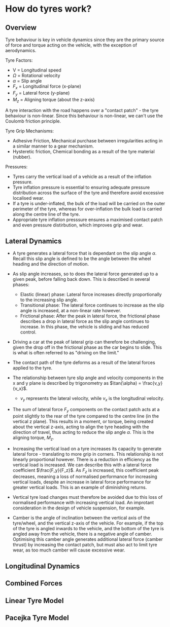 # How do tyres work?

## Overview

Tyre behaviour is key in vehicle dynamics since they are the primary source of force and torque acting on the vehicle, with the exception of aerodynamics.

Tyre Factors:

- V = Longitudinal speed
- $\Omega$ = Rotational velocity
- $\alpha$ = Slip angle
- $F_{x}$ = Longitudinal force (x-plane)
- $F_{y}$ = Lateral force (y-plane)
- $M_{z}$ = Aligning torque (about the z-axis)

A tyre interaction with the road happens over a "contact patch" - the tyre behaviour is non-linear. Since this behaviour is non-linear, we can't use the Coulomb friction principle.

 Tyre Grip Mechanisms:

- Adhesive Friction, Mechanical purchase between irregularities acting in a similar manner to a gear mechanism.
- Hysteretic friction, Chemical bonding as a result of the tyre material (rubber).

 Pressures:

- Tyres carry the vertical load of a vehicle as a result of the inflation pressure.
- Tyre inflation pressure is essential to ensuring adequate pressure distribution across the surface of the tyre and therefore avoid excessive localised wear.
- If a tyre is under-inflated, the bulk of the load will be carried on the outer perimeter of the tyre, whereas for over-inflation the bulk load is carried along the centre line of the tyre.
- Appropriate tyre inflation presssure ensures a maximised contact patch and even pressure distirbution, which improves grip and wear.

## Lateral Dynamics

- A tyre generates a lateral force that is dependant on the slip angle $\alpha$. Recall this slip angle is defined to be the angle between the wheel heading and the direction of motion.

- As slip angle increases, so to does the lateral force generated up to a given peak, before falling back down. This is described in several phases:
    - Elastic (linear) phase: Lateral force increases directly proportionally to the increasing slip angle.
    - Transitional phase: The lateral force continues to increase as the slip angle is increased, at a non-linear rate however.
    - Frictional phase: After the peak in lateral force, the frictional phase describes a drop in lateral force as the slip angle continues to increase. In this phase, the vehicle is sliding and has reduced control.

- Driving a car at the peak of lateral grip can therefore be challenging, given the drop off in the frictional phase as the car begins to slide. This is what is often referred to as "driving on the limit."

 - The contact path of the tyre deforms as a result of the lateral forces applied to the tyre.

 - The relationship between tyre slip angle and velocity components in the x and y plane is described by trigonometry as $\tan(\alpha) = \frac{v_y}{v_x}$.

    - $v_y$ represents the lateral velocity, while $v_x$ is the longitudinal velocity.

- The sum of lateral force $F_y$ components on the contact patch acts at a point slightly to the rear of the tyre compared to the centre line (in the vertical z plane). This results in a moment, or torque, being created about the vertical z-axis, acting to align the tyre heading with the direction of travel, thus acting to reduce the slip angle $\alpha$. This is the aligning torque, $M_z$.

- Increasing the vertical load on a tyre increases its capacity to generate lateral force - translating to more grip in corners. This relationship is not linearly proportional however. There is a reduction in efficiency as the vertical load is increased. We can describe this with a lateral force coefficient $\frac{F_y}{F_z}$. As $F_z$ is increased, this coefficient peak decreases, meaning a loss of normalised performance for increasing vertical loads, despite an increase in lateral force performance for greater vertical loads. This is an example of diminishing returns.

- Vertical tyre load changes must therefore be avoided due to this loss of normalised performance with increasing vertical load. An improtant consideration in the design of vehicle suspension, for example.

- Camber is the angle of inclination between the vertical axis of the tyre/wheel, and the vertical z-axis of the vehicle. For example, if the top of the tyre is angled inwards to the vehicle, and the bottom of the tyre is angled away from the vehicle, there is a negative angle of camber. Optimising this camber angle generates additional lateral force (camber thrust) by increasing the contact patch, but must also act to limit tyre wear, as too much camber will cause excessive wear.

## Longitudinal Dynamics



## Combined Forces

## Linear Tyre Model


## Pacejka Tyre Model
